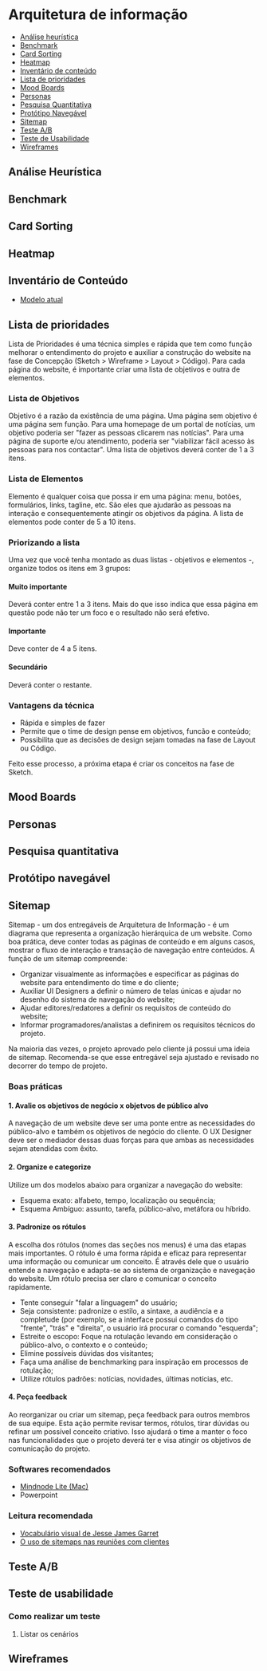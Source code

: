 # Arquitetura de informação

* [Análise heurística](#analiseheuristica)
* [Benchmark](#benchmark)
* [Card Sorting](#cardsorting)
* [Heatmap](#heatmap)
* [Inventário de conteúdo](#inventariodeconteudo)
* [Lista de prioridades](#listadeprioridades)
* [Mood Boards](#moodboards)
* [Personas](#personas)
* [Pesquisa Quantitativa](#pesquisaquantitativa)
* [Protótipo Navegável](#prototiponavegavel)
* [Sitemap](#sitemap)
* [Teste A/B](#testeab)
* [Teste de Usabilidade](#testedeusabilidade)
* [Wireframes](#wireframes)

## <a id="analiseheuristica"></a>Análise Heurística

## <a id="benchmark"></a>Benchmark

## <a id="cardsorting"></a>Card Sorting

## <a id="heatmap"></a>Heatmap

## <a id="inventariodeconteudo"></a>Inventário de Conteúdo
* [Modelo atual](https://docs.google.com/a/a2comunicacao.com.br/spreadsheet/ccc?key=0Aggni3b2jqIVdEp1ZXJCQk44YXNkOVBGMGZoYTFrV0E#gid=0)

## <a id="listadeprioridades"></a>Lista de prioridades
Lista de Prioridades é uma técnica simples e rápida que tem como função melhorar o entendimento do projeto e auxiliar a construção do website na fase de Concepção (Sketch > Wireframe > Layout > Código). Para cada página do website, é importante criar uma lista de objetivos e outra de elementos.

### Lista de Objetivos
Objetivo é a razão da existência de uma página. Uma página sem objetivo é uma página sem função. Para uma homepage de um portal de notícias, um objetivo poderia ser "fazer as pessoas clicarem nas notícias". Para uma página de suporte e/ou atendimento, poderia ser "viabilizar fácil acesso às pessoas para nos contactar". Uma lista de objetivos deverá conter de 1 a 3 itens.

### Lista de Elementos
Elemento é qualquer coisa que possa ir em uma página: menu, botões, formulários, links, tagline, etc. São eles que ajudarão as pessoas na interação e consequentemente atingir os objetivos da página. A lista de elementos pode conter de 5 a 10 itens.

### Priorizando a lista
Uma vez que você tenha montado as duas listas - objetivos e elementos -, organize todos os itens em 3 grupos:

#### Muito importante
Deverá conter entre 1 a 3 itens. Mais do que isso indica que essa página em questão pode não ter um foco e o resultado não será efetivo.

#### Importante
Deve conter de 4 a 5 itens.

#### Secundário
Deverá conter o restante.

### Vantagens da técnica
* Rápida e simples de fazer
* Permite que o time de design pense em objetivos, funcão e conteúdo;
* Possibilita que as decisões de design sejam tomadas na fase de Layout ou Código.

Feito esse processo, a próxima etapa é criar os conceitos na fase de Sketch.

## <a id="moodboards"></a>Mood Boards

## <a id="personas"></a>Personas

## <a id="pesquisaquantitativa"></a>Pesquisa quantitativa

## <a id="prototiponavegavel"></a>Protótipo navegável

## <a id="sitemap"></a>Sitemap
Sitemap - um dos entregáveis de Arquitetura de Informação - é um diagrama que representa a organização hierárquica de um website. Como boa prática, deve conter todas as páginas de conteúdo e em alguns casos, mostrar o fluxo de interação e transação de navegação entre conteúdos. A função de um sitemap compreende:

* Organizar visualmente as informações e especificar as páginas do website para entendimento do time e do cliente;
* Auxiliar UI Designers a definir o número de telas únicas e ajudar no desenho do sistema de navegação do website;
* Ajudar editores/redatores a definir os requisitos de conteúdo do website;
* Informar programadores/analistas a definirem os requisitos técnicos do projeto.

Na maioria das vezes, o projeto aprovado pelo cliente já possui uma ideia de sitemap. Recomenda-se que esse entregável seja ajustado e revisado no decorrer do tempo de projeto.

### Boas práticas
#### 1. Avalie os objetivos de negócio x objetvos de público alvo
A navegação de um website deve ser uma ponte entre as necessidades do público-alvo e também os objetivos de negócio do cliente. O UX Designer deve ser o mediador dessas duas forças para que ambas as necessidades sejam atendidas com êxito.

#### 2. Organize e categorize
Utilize um dos modelos abaixo para organizar a navegação do website:
* Esquema exato: alfabeto, tempo, localização ou sequência;
* Esquema Ambíguo: assunto, tarefa, público-alvo, metáfora ou híbrido.

#### 3. Padronize os rótulos
A escolha dos rótulos (nomes das seções nos menus) é uma das etapas mais importantes.
O rótulo é uma forma rápida e eficaz para representar uma informação ou comunicar um conceito. É através dele que o usuário entende a navegação e adapta-se ao sistema de organização e navegação do website. Um rótulo precisa ser claro e comunicar o conceito rapidamente.
* Tente conseguir "falar a linguagem" do usuário;
* Seja consistente: padronize o estilo, a sintaxe, a audiência e a completude (por exemplo, se a interface possui comandos do tipo "frente", "trás" e "direita", o usuário irá procurar o comando "esquerda";
* Estreite o escopo: Foque na rotulação levando em consideração o público-alvo, o contexto e o conteúdo;
* Elimine possíveis dúvidas dos visitantes;
* Faça uma análise de benchmarking para inspiração em processos de rotulação;
* Utilize rótulos padrões: notícias, novidades, últimas notícias, etc.

#### 4. Peça feedback
Ao reorganizar ou criar um sitemap, peça feedback para outros membros de sua equipe. Esta ação permite revisar termos, rótulos, tirar dúvidas ou refinar um possível conceito criativo. Isso ajudará o time a manter o foco nas funcionalidades que o projeto deverá ter e visa atingir os objetivos de comunicação do projeto.

### Softwares recomendados
* [Mindnode Lite (Mac)](http://mindnode.com/)
* Powerpoint


### Leitura recomendada
* [Vocabulário visual de Jesse James Garret](http://www.jjg.net/ia/visvocab/)
* [O uso de sitemaps nas reuniões com clientes](http://arquiteturadeinformacao.com/recursos/metodologia/o-uso-de-sitemaps-nas-reunioes-com-clientes/)

## <a id="testeab"></a>Teste A/B

## <a id="testedeusabilidade"></a>Teste de usabilidade

### Como realizar um teste
1. Listar os cenários

## <a id="wireframes"></a>Wireframes
